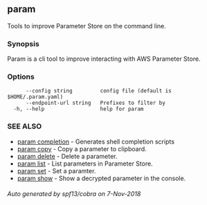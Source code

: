 ## param

Tools to improve Parameter Store on the command line.

### Synopsis

Param is a cli tool to improve interacting with AWS Parameter Store.

### Options

```
      --config string         config file (default is $HOME/.param.yaml)
      --endpoint-url string   Prefixes to filter by
  -h, --help                  help for param
```

### SEE ALSO

* [param completion](param_completion.md)	 - Generates shell completion scripts
* [param copy](param_copy.md)	 - Copy a parameter to clipboard.
* [param delete](param_delete.md)	 - Delete a parameter.
* [param list](param_list.md)	 - List parameters in Parameter Store.
* [param set](param_set.md)	 - Set a paramter.
* [param show](param_show.md)	 - Show a decrypted parameter in the console.

###### Auto generated by spf13/cobra on 7-Nov-2018
